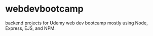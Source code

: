 # webdevbootcamp

backend projects for Udemy web dev bootcamp
mostly using Node, Express, EJS, and NPM.